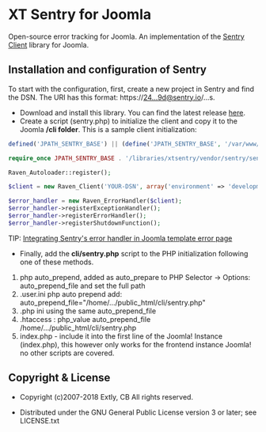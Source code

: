 # XT Sentry for Joomla

Open-source error tracking for Joomla. An implementation of the [Sentry Client](https://github.com/getsentry/sentry-php) library for Joomla.

## Installation and configuration of Sentry

To start with the configuration, first, create a new project in Sentry and find the DSN. The URI has this format: https://24...9d@sentry.io/...s.

- Download and install this library. You can find the latest release [here](https://github.com/anibalsanchez/XT-Sentry-for-Joomla/releases).
- Create a script (sentry.php) to initialize the client and copy it to the Joomla **/cli folder**. This is a sample client initialization:

```php
defined('JPATH_SENTRY_BASE') || (define('JPATH_SENTRY_BASE', '/var/www/..../web');

require_once JPATH_SENTRY_BASE . '/libraries/xtsentry/vendor/sentry/sentry/lib/Raven/Autoloader.php';

Raven_Autoloader::register();

$client = new Raven_Client('YOUR-DSN', array('environment' => 'development'));

$error_handler = new Raven_ErrorHandler($client);
$error_handler->registerExceptionHandler();
$error_handler->registerErrorHandler();
$error_handler->registerShutdownFunction();
```

TIP: [Integrating Sentry's error handler in Joomla template error page](https://blog.anibalhsanchez.com/en/10-blogging/lost-and-found/59-integrating-sentry-s-error-handler-in-joomla-template-error-page.html)

- Finally, add the **cli/sentry.php** script to the PHP initialization following one of these methods.

1. php auto_prepend, added as auto_prepare to PHP Selector -> Options: auto_prepend_file and set the full path
1. .user.ini php auto prepend add: auto_prepend_file="/home/.../public_html/cli/sentry.php"
1. .php ini using the same auto_prepend_file
1. .htaccess : php_value auto_prepend_file /home/.../public_html/cli/sentry.php
1. index.php - include it into the first line of the Joomla! Instance (index.php), this however only works for the frontend instance Joomla! no other scripts are covered.

## Copyright & License

- Copyright (c)2007-2018 Extly, CB All rights reserved.

- Distributed under the GNU General Public License version 3 or later; see LICENSE.txt
